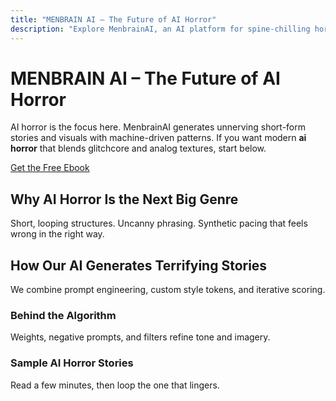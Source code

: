 ```yaml
---
title: "MENBRAIN AI – The Future of AI Horror"
description: "Explore MenbrainAI, an AI platform for spine-chilling horror stories. Enter the world of ai horror now."
---
```


# MENBRAIN AI – The Future of AI Horror

AI horror is the focus here. MenbrainAI generates unnerving short-form stories and visuals with machine-driven patterns. If you want modern **ai horror** that blends glitchcore and analog textures, start below.

<div class="cta-wrap">
  <a class="cta-button" href="/ebook">Get the Free Ebook</a>
</div>


## Why AI Horror Is the Next Big Genre
Short, looping structures. Uncanny phrasing. Synthetic pacing that feels wrong in the right way.

## How Our AI Generates Terrifying Stories
We combine prompt engineering, custom style tokens, and iterative scoring.

### Behind the Algorithm
Weights, negative prompts, and filters refine tone and imagery.

### Sample AI Horror Stories
Read a few minutes, then loop the one that lingers.